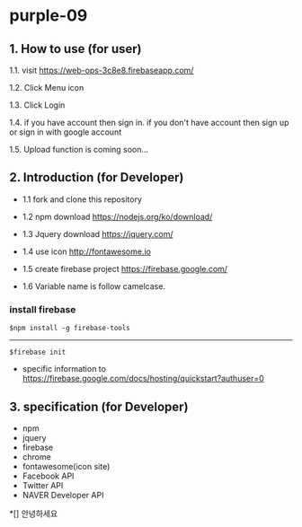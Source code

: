 # purple-09

## 1. How to use (for user)

1.1. visit https://web-ops-3c8e8.firebaseapp.com/

1.2. Click Menu icon

1.3. Click Login

1.4. if you have account then sign in. if you don't have account then sign up or sign in with google account

1.5. Upload function is coming soon...


## 2. Introduction (for Developer)

  - 1.1 fork and clone this repository

  - 1.2 npm download https://nodejs.org/ko/download/

  - 1.3 Jquery download https://jquery.com/

  - 1.4 use icon http://fontawesome.io

  - 1.5 create firebase project https://firebase.google.com/

  - 1.6 Variable name is follow camelcase.

### install firebase

    $npm install -g firebase-tools

<hr>

    $firebase init

  - specific information to https://firebase.google.com/docs/hosting/quickstart?authuser=0


## 3. specification (for Developer)
-  npm
-  jquery
-  firebase
-  chrome
-  fontawesome(icon site)
-  Facebook API
-  Twitter API
-  NAVER Developer API


*[] 안녕하세요
